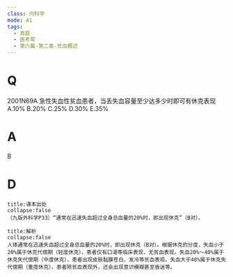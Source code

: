 ```yaml
---
class: 内科学
mode: A1
tags:
  - 真题
  - 医考帮
  - 第六篇-第二章-贫血概述
---
```


# Q
2001N69A 急性失血性贫血患者，当丢失血容量至少达多少时即可有休克表现
A.10%
B.20%
C.25%
D.30%
E.35%

# A
B
# D
```ad-note
title:课本出处
collapse:false
（九版外科学P33）“通常在迅速失血超过全身总血量的20%时，即出现休克”（B对）。
```

```ad-summary
title:解析
collapse:false
人体通常在迅速失血超过全身总血量的20%时，即出现休克（B对）。根据休克的分度，失血小于20%属于休克代偿期（轻度休克），患者仅有口渴等临床表现，无贫血表现。失血20%～40%属于休克失代偿期（中度休克），患者出现皮肤黏膜苍白、发冷等贫血表现。失血大于40%属于休克失代偿期（重度休克），患者除贫血表现外，还会出现意识模糊甚至昏迷等。
```

